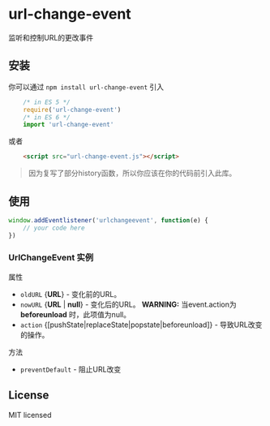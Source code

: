 # url-change-event
监听和控制URL的更改事件

## 安装
你可以通过 ```npm install url-change-event``` 引入
```javascript
    /* in ES 5 */
    require('url-change-event')
    /* in ES 6 */
    import 'url-change-event'
```
或者
```html
    <script src="url-change-event.js"></script>
```
> 因为复写了部分history函数，所以你应该在你的代码前引入此库。

## 使用
```javascript
window.addEventlistener('urlchangeevent', function(e) {
    // your code here
})
```
### UrlChangeEvent 实例
属性
* ```oldURL``` {__URL__} - 变化前的URL。
* ```nowURL``` {__URL__ | __null__} - 变化后的URL。 __WARNING:__ 当event.action为 __beforeunload__ 时，此项值为null。
* ```action``` {[pushState|replaceState|popstate|beforeunload]} - 导致URL改变的操作。

方法
* ```preventDefault``` - 阻止URL改变

## License
MIT licensed
